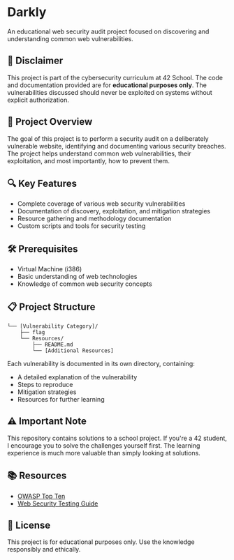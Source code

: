 # Darkly

An educational web security audit project focused on discovering and understanding common web vulnerabilities.

## 🚨 Disclaimer

This project is part of the cybersecurity curriculum at 42 School. The code and documentation provided are for **educational purposes only**. The vulnerabilities discussed should never be exploited on systems without explicit authorization.

## 🎯 Project Overview

The goal of this project is to perform a security audit on a deliberately vulnerable website, identifying and documenting various security breaches. The project helps understand common web vulnerabilities, their exploitation, and most importantly, how to prevent them.

## 🔍 Key Features

- Complete coverage of various web security vulnerabilities
- Documentation of discovery, exploitation, and mitigation strategies
- Resource gathering and methodology documentation
- Custom scripts and tools for security testing

## 🛠️ Prerequisites

- Virtual Machine (i386)
- Basic understanding of web technologies
- Knowledge of common web security concepts

## 📋 Project Structure

```
└── [Vulnerability Category]/
    ├── flag
    └── Resources/
        ├── README.md
        └── [Additional Resources]
```

Each vulnerability is documented in its own directory, containing:
- A detailed explanation of the vulnerability
- Steps to reproduce
- Mitigation strategies
- Resources for further learning

## ⚠️ Important Note

This repository contains solutions to a school project. If you're a 42 student, I encourage you to solve the challenges yourself first. The learning experience is much more valuable than simply looking at solutions.

## 📚 Resources

- [OWASP Top Ten](https://owasp.org/www-project-top-ten/)
- [Web Security Testing Guide](https://owasp.org/www-project-web-security-testing-guide/)

## 📝 License

This project is for educational purposes only. Use the knowledge responsibly and ethically.
